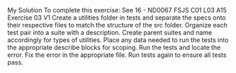 My Solution
To complete this exercise:
See 16 - ND0067 FSJS C01 L03 A15 Exercise 03 V1
Create a utilities folder in tests and separate the specs onto their respective files to match the structure of the src folder.
Organize each test pair into a suite with a description. Create parent suites and name accordingly for types of utilities.
Place any data needed to run the tests into the appropriate describe blocks for scoping.
Run the tests and locate the error.
Fix the error in the appropriate file.
Run tests again to ensure all tests pass.
